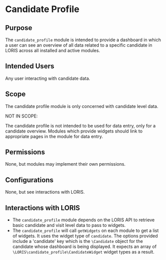 # Candidate Profile

## Purpose

The `candidate_profile` module is intended to provide
a dashboard in which a user can see an overview of all data related
to a specific candidate in LORIS across all installed and active
modules.

## Intended Users

Any user interacting with candidate data.

## Scope

The candidate profile module is only concerned with candidate level
data.

NOT IN SCOPE:

The candidate profile is not intended to be used for data entry, only
for a candidate overview. Modules which provide widgets should link to
appropriate pages in the module for data entry.

## Permissions

None, but modules may implement their own permissions.

## Configurations

None, but see interactions with LORIS.

## Interactions with LORIS
- The `candidate_profile` module depends on the LORIS API to retrieve
  basic candidate and visit level data to pass to widgets.
- The `candidate_profile` will call `getWidgets` on each module to
  get a list of widgets. It uses the widget type of `candidate`. The
  options provided include a 'candidate' key which is the `\Candidate`
  object for the candidate whose dashboard is being displayed. It expects
  an array of `\LORIS\candidate_profile\CandidateWidget` widget types
  as a result.
